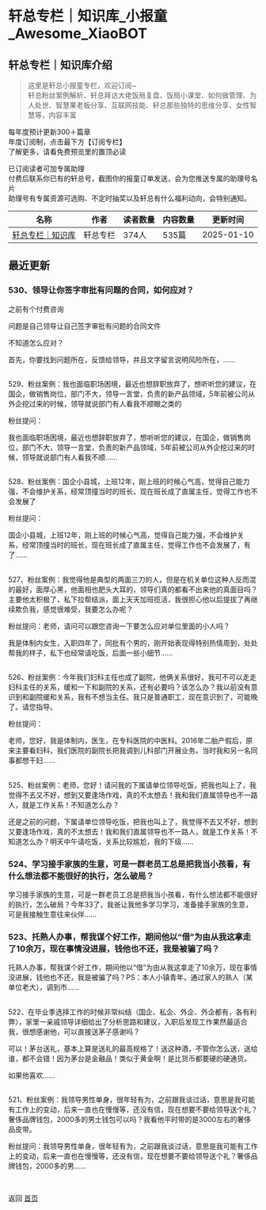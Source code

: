 # 轩总专栏｜知识库_小报童_Awesome_XiaoBOT

## 轩总专栏｜知识库介绍
> 这里是轩总小报童专栏，欢迎订阅~    
轩总粉丝案例解析、轩总拜访大佬饭局复盘、饭局小课堂、如何做管理、为人处世、智慧果老板分享、互联网技能、轩总那些独特的思维分享、女性智慧等，内容丰富    
    
每年度预计更新300＋篇章    
年度订阅制，点击最下方【订阅专栏】    
了解更多，请看免费预览里的置顶必读    
    
已订阅读者可加专属助理    
付费后联系你已有的轩总号，截图你的报童订单发送，会为您推送专属的助理号名片    
助理号有专属资源可选购、不定时抽奖以及轩总有什么福利动向，会特别通知。  
  


|名称|作者|读者数量|内容数量|更新时间|
|---|---|---|---|---|
|[轩总专栏｜知识库](https://xiaobot.net/p/919900?refer=0b133df9-27dc-423b-8101-639049001c13)|轩总专栏|374人|535篇|2025-01-10|

## 最近更新
### 530、领导让你签字审批有问题的合同，如何应对？

之前有个付费咨询

问题是自己领导让自己签字审批有问题的合同文件

不知道怎么应对？

首先，你要找到问题所在，反馈给领导，并且文字留言说明风险所在，......

##
529、粉丝案例：我也面临职场困境，最近也想辞职放弃了，想听听您的建议，在国企，做销售岗位，部门不大，领导一言堂，负责的新产品领域，5年前被公司从外企挖过来的时候，领导就说部门有人看我不顺眼之类的

粉丝提问：

我也面临职场困境，最近也想辞职放弃了，想听听您的建议，在国企，做销售岗位，部门不大，领导一言堂，负责的新产品领域，5年前被公司从外企挖过来的时候，领导就说部门有人看我不顺......

##
528、粉丝案例：国企小县城，上班12年，刚上班的时候心气高，觉得自己能力强，不会维护关系，经常顶撞当时的班长，现在班长成了直属主任，觉得工作也不会发展了

粉丝提问：

国企小县城，上班12年，刚上班的时候心气高，觉得自己能力强，不会维护关系，经常顶撞当时的班长，现在班长成了直属主任，觉得工作也不会发展了，有了......

##
527、粉丝案例：我觉得他是典型的两面三刀的人，但是在机关单位这种人反而混的最好，面厚心黑，他面相也肥头大耳的，领导们真的都看不出来他的真面目吗？主要他太积极了，私下拉帮结派，面上天天加班揽活，我很担心他以后提拔了再继续欺负我，感觉很难受，我要怎么办呢？

粉丝提问：老师，请问可以跟您咨询一下要怎么应对单位里面的小人吗？

我是体制内女生，入职四年了，同批有个男的，刚开始表现得特别热情周到，处处帮我的样子，私下也经常请吃饭，后面一些小细节......

##
526、粉丝案例：今年我们妇科主任也成了副院，他俩关系很好，我可不可以走走妇科主任的关系，缓和一下和副院的关系，还有必要吗？该怎么办？我以前没有意识到和副院缓和关系，我有不想当主任。我只是普通职工，现在意识到了，可能晚了。请您指导。

粉丝提问：

老师，您好，我是体制内，医生，在专科医院的中医科。2016年二胎产假后，原来主要看妇科，我们医院的副院长把我调到儿科部门开展业务。当时我和另一名同事都想干妇......

##
525、粉丝案例：老师，您好！请问我的下属请单位领导吃饭，把我也叫上了，我觉得不去又不好，想到又要逢场作戏，真的不太想去！我和我们直属领导也不一路人，就是工作关系！不知道怎么办？

还是之前的问题，下属请单位领导吃饭，把我也叫上了，我觉得不去又不好，想到又要逢场作戏，真的不太想去！我和我们直属领导也不一路人，就是工作关系！不知道怎么办？明天中午请吃饭，关系比较尴尬，我的下级......

### 524、学习接手家族的生意，可是一群老员工总是把我当小孩看，有什么想法都不能很好的执行，怎么破局？

学习接手家族的生意，可是一群老员工总是把我当小孩看，有什么想法都不能很好的执行，怎么破局？今年33了，我爸让我他多学习学习，准备接手家族的生意，可是我接触生意往来伙伴......

### 523、托熟人办事，帮我谋个好工作，期间他以“借”为由从我这拿走了10余万，现在事情没进展，钱他也不还，我是被骗了吗？

托熟人办事，帮我谋个好工作，期间他以“借”为由从我这拿走了10余万，现在事情没进展，钱他也不还，我是被骗了吗？PS：本人小镇青年，通过家人的熟人（某单位老大），调到市......

##
522、在毕业季选择工作的时候非常纠结（国企、私企、外企、外企都有，各有利弊），家里一亲戚领导详细给出了分析思路和建议，入职后发现工作果然最适合我，很想感谢他，可以直接送茅子感谢吗？

可以！茅台送礼，基本上算是送礼的最高规格了！送这种酒，不管你怎么送，送给谁，都不会错！因为茅台是金融品！类似于黄金啊！是比货币都要硬的硬通货。

如果他喜欢......

##
521、粉丝案例：我领导男性单身，很年轻有为，之前跟我谈过话，意思是我可能有工作上的变动，后来一直也在慢慢等，还没有信，现在想要不要给领导送个礼？奢侈品牌钱包，2000多的男士钱包可以吗？我看他平时带的是3000左右的奢侈品皮带。

粉丝提问：我领导男性单身，很年轻有为，之前跟我谈过话，意思是我可能有工作上的变动，后来一直也在慢慢等，还没有信，现在想要不要给领导送个礼？奢侈品牌钱包，2000多的男......


<a href="https://github.com/Reno9527/awesome-xiaobot" style="color: white; text-decoration: none;">awesome-xiaobot</a>

返回 [首页](../README.md)
